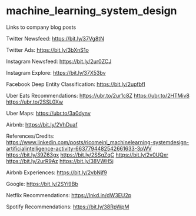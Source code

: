# machine_learning_system_design
Links to company blog posts

Twitter Newsfeed:
https://bit.ly/37Vg8tN

Twitter Ads:
https://bit.ly/3bXnS1o

Instagram Newsfeed:
https://bit.ly/2ur0ZCJ

Instagram Explore:
https://bit.ly/37X53bv

Facebook Deep Entity Classification:
https://bit.ly/2upfbfl

Uber Eats Recommendations:
https://ubr.to/2ur1c8Z
https://ubr.to/2HTMiv8
https://ubr.to/2SSL0Xw

Uber Maps:
https://ubr.to/3a0dynv

Airbnb:
https://bit.ly/2VhDuaf


References/Credits:
https://www.linkedin.com/posts/ricomeinl_machinelearning-systemdesign-artificialintelligence-activity-6637794482542661633-3pWV
https://bit.ly/39Z63gx
https://bit.ly/2SSgZqC
https://bit.ly/2v0UQxr
https://bit.ly/2urR9Az
https://bit.ly/38VWH5j

Airbnb Experiences:
https://bit.ly/2vbNjf9

Google:
https://bit.ly/2SYi9Bb

Netflix Recommendations:
https://lnkd.in/dW3EU2p

Spotify Recommendations:
https://bit.ly/38RpWpM
